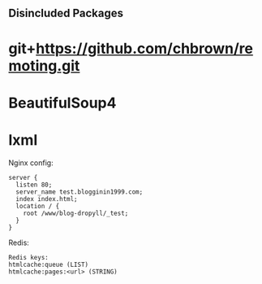 ## Disincluded Packages

# git+https://github.com/chbrown/remoting.git
# BeautifulSoup4
# lxml

Nginx config:

	server {
	  listen 80;
	  server_name test.blogginin1999.com;
	  index index.html;
	  location / {
	    root /www/blog-dropyll/_test;
	  }
	}

Redis:

    Redis keys:
    htmlcache:queue (LIST)
    htmlcache:pages:<url> (STRING)
